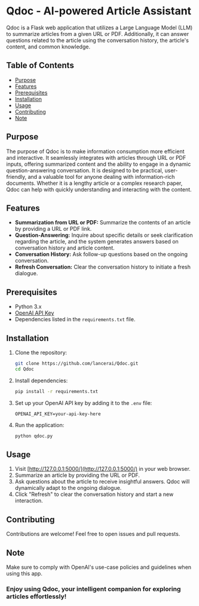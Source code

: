 # Qdoc - AI-powered Article Assistant

Qdoc is a Flask web application that utilizes a Large Language Model (LLM) to summarize articles from a given URL or PDF. Additionally, it can answer questions related to the article using the conversation history, the article's content, and common knowledge.

## Table of Contents
- [Purpose](#purpose)
- [Features](#features)
- [Prerequisites](#prerequisites)
- [Installation](#installation)
- [Usage](#usage)
- [Contributing](#contributing)
- [Note](#note)

## Purpose

The purpose of Qdoc is to make information consumption more efficient and interactive. It seamlessly integrates with articles through URL or PDF inputs, offering summarized content and the ability to engage in a dynamic question-answering conversation. It is designed to be practical, user-friendly, and a valuable tool for anyone dealing with information-rich documents. Whether it is a lengthy article or a complex research paper, Qdoc can help with quickly understanding and interacting with the content.

## Features
- **Summarization from URL or PDF:** Summarize the contents of an article by providing a URL or PDF link.
- **Question-Answering:** Inquire about specific details or seek clarification regarding the article, and the system generates answers based on conversation history and article content.
- **Conversation History:** Ask follow-up questions based on the ongoing conversation.
- **Refresh Conversation:** Clear the conversation history to initiate a fresh dialogue.

## Prerequisites
- Python 3.x
- [OpenAI API Key](https://beta.openai.com/signup/)
- Dependencies listed in the `requirements.txt` file.

## Installation
1. Clone the repository:
    ```bash
    git clone https://github.com/lancerai/Qdoc.git
    cd Qdoc
    ```
2. Install dependencies:
    ```bash
    pip install -r requirements.txt
    ```
3. Set up your OpenAI API key by adding it to the `.env` file:
    ```dotenv
    OPENAI_API_KEY=your-api-key-here
    ```
4. Run the application:
    ```bash
    python qdoc.py
    ```

## Usage
1. Visit [http://127.0.0.1:5000/](http://127.0.0.1:5000/) in your web browser.
2. Summarize an article by providing the URL or PDF.
3. Ask questions about the article to receive insightful answers. Qdoc will dynamically adapt to the ongoing dialogue.
4. Click "Refresh" to clear the conversation history and start a new interaction.

## Contributing
Contributions are welcome! Feel free to open issues and pull requests.

## Note

Make sure to comply with OpenAI's use-case policies and guidelines when using this app.

### Enjoy using Qdoc, your intelligent companion for exploring articles effortlessly!
